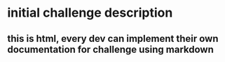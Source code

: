 # initial challenge description

## this is html, every dev can implement their own documentation for challenge using markdown
